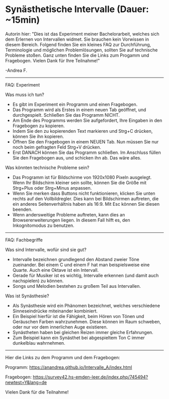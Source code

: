 # Synästhetische Intervalle (Dauer: ~15min)

Autorin hier:
"Dies ist das Experiment meiner Bachelorarbeit, welches sich dem Erlernen von Intervallen widmet.
Sie brauchen kein Vorwissen in diesem Bereich.
Folgend finden Sie ein kleines FAQ zur Durchführung, Terminologie und möglichen Problemlösungen,
sollten Sie auf technische Probleme stoßen. Ganz unten finden Sie die Links zum Progamm und Fragebogen.
Vielen Dank für Ihre Teilnahme!"

-Andrea F.
_________________________________________________________________________________________________
FAQ: Experiment

Was muss ich tun?
- Es gibt im Experiment ein Programm und einen Fragebogen. 
- Das Programm wird als Erstes in einem neuen Tab geöffnet, und durchgespielt. Schließen Sie das Programm NICHT.
- Am Ende des Programms werden Sie aufgefordert, Ihre Eingaben in den Fragebogen zu kopieren.
- Indem Sie den zu kopierenden Text markieren und Strg+C drücken, können Sie ihn kopieren. 
- Öffnen Sie den Fragebogen in einem NEUEN Tab. Nun müssen Sie nur noch beim gefragten Feld Strg+V drücken.
- Erst DANACH können Sie das Programm schließen. Im Anschluss füllen Sie den Fragebogen aus, und schicken ihn ab.
Das wäre alles.

Was könnten technische Probleme sein?
- Das Programm ist für Bildschirme von 1920x1080 Pixeln ausgelegt. Wenn Ihr Bildschirm kleiner sein sollte, können Sie die Größe mit Strg+Plus oder Strg+Minus anpassen.
- Wenn Sie merken dass Buttons nicht funktionieren, klicken Sie unten rechts auf den Vollbildregler. Dies kann bei Bildschirmen auftreten, die ein anderes Seitenverhältnis haben als 16:9. Mit Esc können Sie diesen beenden.
- Wenn andersweitige Probleme auftreten, kann dies an Browsererweiterungen liegen. In diesem Fall hilft es, den Inkognitomodus zu benutzen.

_________________________________________________________________________________________________
FAQ: Fachbegriffe

Was sind Intervalle, wofür sind sie gut?
- Intervalle bezeichnen grundlegend den Abstand zweier Töne zueinander. Bei einem C und einem F hat man beispielsweise eine Quarte. 
Auch eine Oktave ist ein Intervall.
- Gerade für Musiker ist es wichtig, Intervalle erkennen (und damit auch nachspielen) zu können. 
- Songs und Melodien bestehen zu großem Teil aus Intervallen.

Was ist Synästhesie?
- Als Synästhesie wird ein Phänomen bezeichnet, welches verschiedene Sinneseindrücke miteinander kombiniert.
- Ein Beispiel hierfür ist die Fähigkeit, beim Hören von Tönen und Geräuschen Farben wahrzunehmen. Diese können im Raum schweben,
oder nur vor dem innerlichen Auge existieren. 
- Synästheten haben bei gleichen Reizen immer gleiche Erfahrungen.
- Zum Beispiel kann ein Synästhet bei abgespieltem Ton C immer dunkelblau wahrnehmen.

_________________________________________________________________________________________________
Hier die Links zu dem Programm und dem Fragebogen:

Programm: https://anandrea.github.io/Intervalle_A/index.html

Fragebogen: https://survey42.hs-emden-leer.de/index.php/745494?newtest=Y&lang=de

Vielen Dank für die Teilnahme!

